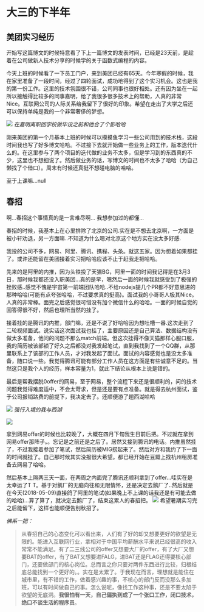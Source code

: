 # 大三的下半年

## 美团实习经历
开始写这篇博文的时候特意看了下上一篇博文的发表时间，已经是23天前，是趁着在公司做新人技术分享的时候学的关于函数式编程的内容。

今天上班的时候看了一下员工门户，来到美团已经有65天。今年寒假的时候，我在家里准备了一段时间，经过了四轮面试，成功地得到了这个实习机会。这也是我的第一份工作。这里的技术氛围很不错，公司同事也很好相处。还有因为坐在一起所以接触得比较多的同事嘉明，给了我很多很多技术上的帮助，人真的非常Nice。互联网公司的人际关系给我留下了很好的印象。希望在走出了大学之后还可以保持单纯是我的一个非常奢侈的梦想。

![](https://raw.githubusercontent.com/caistrong/Blog/master/_posts/other-intership/jiamingandme.jpg)
*在嘉明离职回学校做毕设之前和他合了个影哈哈*

刚来美团的第一个月基本上班的时候可以摸摸鱼学习一些公司用到的技术栈，这段时间我也写了好多博文哈哈。不过接下去就开始做一些业务上的工作，版本迭代什么的。在这里参与了两个项目的迭代做的业务不太多，但是学习到的东西真的不少，这里也不想细说了。然后做业务的话，写博文的时间也不太多了哈哈（为自己懒找了个借口）。周末有时候还真挺不想碰电脑的哈哈。

至于上课嘛...null

## 春招

啊...春招这个事情真的是一言难尽啊...
我想参加过的都懂...

春招的时候，我基本上在心里排除了北京的公司.实在是不想去北京啊，一方面是被小轩劝退，另一方面嘛..不知道为什么嗯对北京这个地方实在没太多好感.

我投的公司不多，网易、阿里、腾讯、携程、头条。就这五家。因为想着如果都挂了。或许还能留在美团接着实习把哈哈应该不止于赶我走把哈哈。

先来的是阿里的内推，因为头铁投了天猫BG，阿里一面的时间我记得是在3月3日，那时候我都还没入职美团...真的是早，嗯然后一面的时候我就感受到了极强的挫败感..感觉不愧是宇宙第一前端团队哈哈..不给nodejs提几个PR都不好意思进的那种哈哈(可能有点夸张哈哈，不过要求真的挺高)。面试我的小哥哥人极其Nice。人真的非常棒。面完之后感觉很可惜没有加个微信什么的哈哈。一面的时候自觉的回答得很不好，然后也理所当然的挂了。

接着挂的是腾讯的内推，部门嘛，还是不说了好哈哈因为想吐槽一番.这次走到了二轮视频面试。说实话这次面试我也挂了，主要原因还是自己算法、数据结构没有做太多准备，他问的问题不那么match前端。但这次挂得不像天猫那样心服口服，我的简历被该部锁了好久之后都没对我发起笔试，直到我找到了一个QQ群，从那里联系上了该部的工作人员，才对我发起了面试。面试的内容感觉也是没太多准备，随口说一些。我觉得腾讯可能有部分工作人员在这方面是有些诚意不足的。当然这只是我个人的经历，样本容量为1，就此下结论从根本上说是错的。

最后是帮我摆脱0offer的网易，至于网易，整个流程下来还是很顺利的，问的技术问题我觉得难度适中，不会太苛求，但是还是要有点准备。就是得去杭州面试，鉴于公司报销路费的前提下，我决定去了。还顺便游了趟西湖哈哈

![](https://raw.githubusercontent.com/caistrong/Blog/master/_posts/other-intership/xihu.jpg)
*强行入境的我与西湖*

![](https://raw.githubusercontent.com/caistrong/Blog/master/_posts/other-intership/neteaseoffer.jpg)

拿到网易offer的时候也比较晚了，大概在四月下旬我生日前后把。不过就在拿到网易offer那阵子。。忘记是之前还是之后了。居然又接到腾讯的电话。内推虽然挂了，不过我接着参加了笔试，然后简历被MIG捞起来了。然后对方和我约了下一面的时间就挂了。自己那时候其实没报很大希望。都已经开始在豆瓣上找杭州租房准备去网易了哈哈。

然后基本上隔两三天一面，在两周之内面完了腾讯还顺利拿到了offer...哇实在是太幸运了T T。基于对鹅厂的无脑向往和无限情怀，还是决定去鹅厂了..然后就是在今天(2018-05-09)直接鸽了阿里的笔试(如果晚上不上课的话我还是有可能去做的哈哈)...算了算了，就决定去鹅厂了，结束这累人的春招把。
![](https://raw.githubusercontent.com/caistrong/Blog/master/_posts/other-intership/tencentoffer.jpg)
希望暑期实习完之后能留下，这样也能顺便告别秋招了。

*佛系一把：* 
> 从春招自己的心态变化可以看出来，人们有了好的却又想要更好的欲望是无限的。能进入互联网行业，拿相对于中国平均薪酬水平来说已经很高的收入常常不能满足。有了二三线公司的offer又想要大厂的offer，有了大厂又想要BAT的offer，有了BAT又想要进FALG，进BAT还是FLAG还得要核心部门，还要做部门的核心岗位。总而言之你只要对两件东西进行比较，归根结底总能找到一个更好的。。实在是太累了。于我现在而言，理想就是能住在城市里，有不错的工作，做着感兴趣的事，不核心的部门反而没那么多加班，可以有时间做自己的事。怎么说呢，像找工作这种事，还是不要太陷于欲望的无底洞。**我很怕有一天，自己偏执到成了一个张口工作，闭口技术，绝口不谈生活的程序员**。